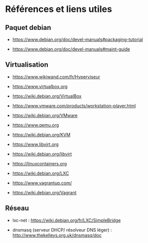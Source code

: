 # Références et liens utiles

## Paquet debian

- https://www.debian.org/doc/devel-manuals#packaging-tutorial

- https://www.debian.org/doc/devel-manuals#maint-guide

## Virtualisation

- https://www.wikiwand.com/fr/Hyperviseur

- https://www.virtualbox.org
- https://wiki.debian.org/VirtualBox

- https://www.vmware.com/products/workstation-player.html
- https://wiki.debian.org/VMware

- https://www.qemu.org
- https://wiki.debian.org/KVM

- https://www.libvirt.org
- https://wiki.debian.org/libvirt

- https://linuxcontainers.org
- https://wiki.debian.org/LXC

- https://www.vagrantup.com/
- https://wiki.debian.org/Vagrant

## Réseau 

- lxc-net : https://wiki.debian.org/fr/LXC/SimpleBridge

- dnsmasq (serveur DHCP/ résolveur DNS léger) : http://www.thekelleys.org.uk/dnsmasq/doc

